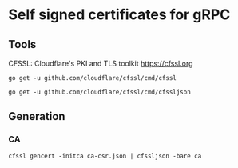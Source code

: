 # Self signed certificates for gRPC

## Tools
CFSSL: Cloudflare's PKI and TLS toolkit https://cfssl.org

`go get -u github.com/cloudflare/cfssl/cmd/cfssl`

`go get -u github.com/cloudflare/cfssl/cmd/cfssljson`

## Generation

### CA
`cfssl gencert -initca ca-csr.json | cfssljson -bare ca`

